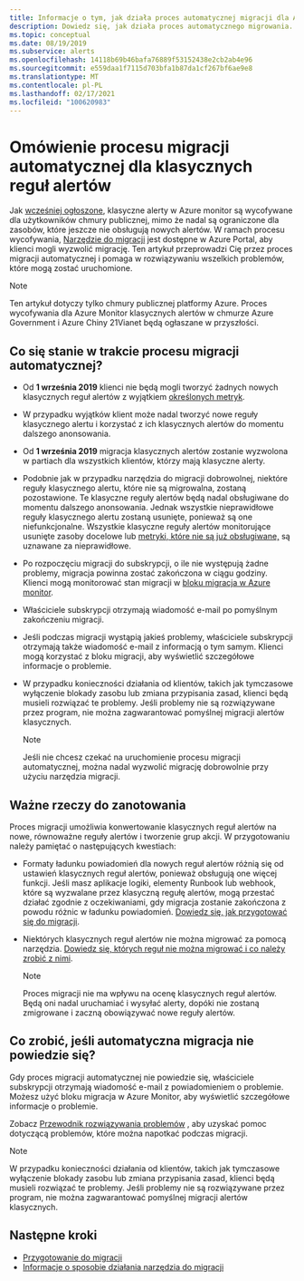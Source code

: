 ```yaml
---
title: Informacje o tym, jak działa proces automatycznej migracji dla Azure Monitor klasycznych alertów
description: Dowiedz się, jak działa proces automatycznego migrowania.
ms.topic: conceptual
ms.date: 08/19/2019
ms.subservice: alerts
ms.openlocfilehash: 14118b69b46bafa76889f53152438e2cb2ab4e96
ms.sourcegitcommit: e559daa1f7115d703bfa1b87da1cf267bf6ae9e8
ms.translationtype: MT
ms.contentlocale: pl-PL
ms.lasthandoff: 02/17/2021
ms.locfileid: "100620983"
---
```

# <a name="understand-the-automatic-migration-process-for-your-classic-alert-rules"></a>Omówienie procesu migracji automatycznej dla klasycznych reguł alertów

Jak [wcześniej ogłoszone](../platform/monitoring-classic-retirement.md), klasyczne alerty w Azure monitor są wycofywane dla użytkowników chmury publicznej, mimo że nadal są ograniczone dla zasobów, które jeszcze nie obsługują nowych alertów. W ramach procesu wycofywania, [Narzędzie do migracji](alerts-using-migration-tool.md) jest dostępne w Azure Portal, aby klienci mogli wyzwolić migrację.
Ten artykuł przeprowadzi Cię przez proces migracji automatycznej i pomaga w rozwiązywaniu wszelkich problemów, które mogą zostać uruchomione.

  > [!NOTE]
  > Ten artykuł dotyczy tylko chmury publicznej platformy Azure. Proces wycofywania dla Azure Monitor klasycznych alertów w chmurze Azure Government i Azure Chiny 21Vianet będą ogłaszane w przyszłości.

## <a name="what-will-happen-during-the-automatic-migration-process"></a>Co się stanie w trakcie procesu migracji automatycznej?

- Od **1 września 2019** klienci nie będą mogli tworzyć żadnych nowych klasycznych reguł alertów z wyjątkiem [określonych metryk](alerts-understand-migration.md#manually-migrating-classic-alerts-to-newer-alerts).
- W przypadku wyjątków klient może nadal tworzyć nowe reguły klasycznego alertu i korzystać z ich klasycznych alertów do momentu dalszego anonsowania.
- Od **1 września 2019** migracja klasycznych alertów zostanie wyzwolona w partiach dla wszystkich klientów, którzy mają klasyczne alerty.
- Podobnie jak w przypadku narzędzia do migracji dobrowolnej, niektóre reguły klasycznego alertu, które nie są migrowalna, zostaną pozostawione. Te klasyczne reguły alertów będą nadal obsługiwane do momentu dalszego anonsowania. Jednak wszystkie nieprawidłowe reguły klasycznego alertu zostaną usunięte, ponieważ są one niefunkcjonalne.
Wszystkie klasyczne reguły alertów monitorujące usunięte zasoby docelowe lub [metryki, które nie są już obsługiwane,](alerts-understand-migration.md#classic-alert-rules-on-deprecated-metrics) są uznawane za nieprawidłowe.
- Po rozpoczęciu migracji do subskrypcji, o ile nie występują żadne problemy, migracja powinna zostać zakończona w ciągu godziny. Klienci mogą monitorować stan migracji w [bloku migracja w Azure monitor](https://portal.azure.com/#blade/Microsoft_Azure_Monitoring/MigrationBladeViewModel).
- Właściciele subskrypcji otrzymają wiadomość e-mail po pomyślnym zakończeniu migracji.
- Jeśli podczas migracji wystąpią jakieś problemy, właściciele subskrypcji otrzymają także wiadomość e-mail z informacją o tym samym. Klienci mogą korzystać z bloku migracji, aby wyświetlić szczegółowe informacje o problemie.
- W przypadku konieczności działania od klientów, takich jak tymczasowe wyłączenie blokady zasobu lub zmiana przypisania zasad, klienci będą musieli rozwiązać te problemy. Jeśli problemy nie są rozwiązywane przez program, nie można zagwarantować pomyślnej migracji alertów klasycznych.

    > [!NOTE]
    > Jeśli nie chcesz czekać na uruchomienie procesu migracji automatycznej, można nadal wyzwolić migrację dobrowolnie przy użyciu narzędzia migracji.

## <a name="important-things-to-note"></a>Ważne rzeczy do zanotowania

Proces migracji umożliwia konwertowanie klasycznych reguł alertów na nowe, równoważne reguły alertów i tworzenie grup akcji. W przygotowaniu należy pamiętać o następujących kwestiach:

- Formaty ładunku powiadomień dla nowych reguł alertów różnią się od ustawień klasycznych reguł alertów, ponieważ obsługują one więcej funkcji. Jeśli masz aplikacje logiki, elementy Runbook lub webhook, które są wyzwalane przez klasyczną regułę alertów, mogą przestać działać zgodnie z oczekiwaniami, gdy migracja zostanie zakończona z powodu różnic w ładunku powiadomień. [Dowiedz się, jak przygotować się do migracji](alerts-prepare-migration.md).

- Niektórych klasycznych reguł alertów nie można migrować za pomocą narzędzia. [Dowiedz się, których reguł nie można migrować i co należy zrobić z nimi](alerts-understand-migration.md#manually-migrating-classic-alerts-to-newer-alerts).

    > [!NOTE]
    > Proces migracji nie ma wpływu na ocenę klasycznych reguł alertów. Będą oni nadal uruchamiać i wysyłać alerty, dopóki nie zostaną zmigrowane i zaczną obowiązywać nowe reguły alertów.

## <a name="what-if-the-automatic-migration-fails"></a>Co zrobić, jeśli automatyczna migracja nie powiedzie się?

Gdy proces migracji automatycznej nie powiedzie się, właściciele subskrypcji otrzymają wiadomość e-mail z powiadomieniem o problemie. Możesz użyć bloku migracja w Azure Monitor, aby wyświetlić szczegółowe informacje o problemie.

Zobacz [Przewodnik rozwiązywania problemów](alerts-understand-migration.md#common-problems-and-remedies) , aby uzyskać pomoc dotyczącą problemów, które można napotkać podczas migracji.

  > [!NOTE]
  > W przypadku konieczności działania od klientów, takich jak tymczasowe wyłączenie blokady zasobu lub zmiana przypisania zasad, klienci będą musieli rozwiązać te problemy. Jeśli problemy nie są rozwiązywane przez program, nie można zagwarantować pomyślnej migracji alertów klasycznych.

## <a name="next-steps"></a>Następne kroki

- [Przygotowanie do migracji](alerts-prepare-migration.md)
- [Informacje o sposobie działania narzędzia do migracji](alerts-understand-migration.md)
